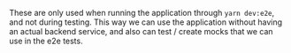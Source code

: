 These are only used when running the application through `yarn dev:e2e`, and not during testing.
This way we can use the application without having an actual backend service, and also can test / create mocks that we can use in the e2e tests.